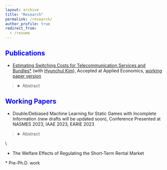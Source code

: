 ```yaml
---
layout: archive
title: "Research"
permalink: /research/
author_profile: true
redirect_from:
  - /resume
---
```

 
<span style="color:blue">Publications</span>
---

- [Estimating Switching Costs for Telecommunication Services and Bundles*](https://www.tandfonline.com/doi/full/10.1080/00036846.2022.2030046) (with [Hyunchul Kim](https://hyunkimecon.github.io/)), Accepted at Applied Economics, [working paper version](https://papers.ssrn.com/sol3/papers.cfm?abstract_id=3787321)

> <details><summary>Abstract</summary>  We develop a consumer-level demand model of telecommunications and broadcasting services taking into account the exhaustive set of alternatives available to consumers, including bundled services. We then estimate the switching costs associated with bundling. Previous studies are confined to choices of only one or two services, rather than addressing inter-relationships among different services made possible through bundling. We find that our approach improves the accuracy of switching cost estimates compared with when the choice sets are restricted in demand models. Our results also indicate that switching costs incurred with bundling is substantial, making up approximately 65% of monthly service costs. </details>


<span style="color:blue">Working Papers</span>
---

-  Double/Debiased Machine Learning for Static Games with Incomplete Information (new drafts will be updated soon), Conference Presented at NASMES 2023, IAAE 2023, EARIE 2023

> <details><summary>Abstract</summary>  This paper develops estimation and inference methods for game-theoretic models with many covariates. The methods combine the double/debiased machine learning (DML) framework with static games with incomplete information structure as in Bajariet al. (2010b). I provide valid inferences for low-dimensional parameters of interest in the presence of high-dimensional nuisance parameters when using machine learning estimators. An empirical application studies the growing issue of limited pharmacy access in rural Midwestern United States. The paper finds that the decline of independent pharmacies is associated with the new entry of chain pharmacies which leads to more limited pharmacy access. The effects are more pronounced in elderly towns. Using the static games of independent pharmacies, this paper finds that the effect of the rival independent pharmacy is 1.5 times larger using the developed estimator compared to Bajari et al. (2010b)’s estimator. I further find that the predictive performance of machine learning methods plays an important role in this difference. The first counterfactual simulation studies the role of new chain pharmacies in the local market structure. In the second counterfactual experiment, this paper evaluates the effect of the proposed subsidy program on improving limited pharmacy access, similar to the physician bonus program for Medicare-related services targeting areas with limited medical access. </details>

\

- The Welfare Effects of Regulating the Short-Term Rental Market
 

\* Pre-Ph.D. work
